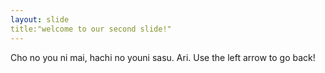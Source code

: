 ```yaml
---
layout: slide
title:"welcome to our second slide!"
---
```

Cho no you ni mai, hachi no youni sasu. Ari.
Use the left arrow to go back!
